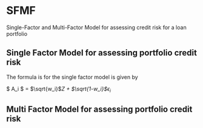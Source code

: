 # SFMF
Single-Factor and Multi-Factor Model for assessing credit risk for a loan portfolio

## Single Factor Model for assessing portfolio credit risk
The formula is for the single factor model is given by

 $ A_i $ = $\sqrt{w_i}$*Z + $\sqrt{1-w_i}$*$\epsilon_i$

## Multi Factor Model for assessing portfolio credit risk
